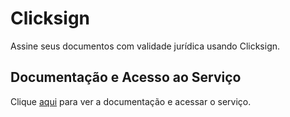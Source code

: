 # Clicksign

 Assine seus documentos com validade jurídica usando Clicksign.

## Documentação e Acesso ao Serviço

Clique [aqui](https://www.clicksign.com) para ver a documentação e acessar o serviço.